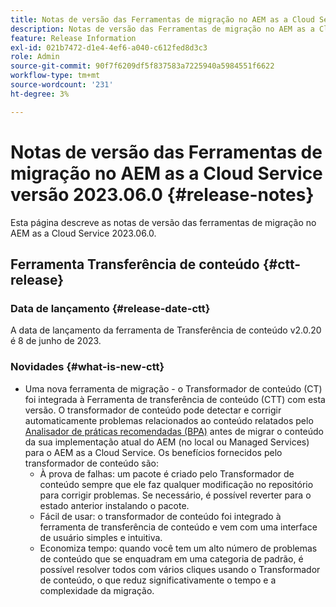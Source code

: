 ```yaml
---
title: Notas de versão das Ferramentas de migração no AEM as a Cloud Service versão 2023.06.0
description: Notas de versão das Ferramentas de migração no AEM as a Cloud Service versão 2023.06.0
feature: Release Information
exl-id: 021b7472-d1e4-4ef6-a040-c612fed8d3c3
role: Admin
source-git-commit: 90f7f6209df5f837583a7225940a5984551f6622
workflow-type: tm+mt
source-wordcount: '231'
ht-degree: 3%

---
```


# Notas de versão das Ferramentas de migração no AEM as a Cloud Service versão 2023.06.0 {#release-notes}

Esta página descreve as notas de versão das ferramentas de migração no AEM as a Cloud Service 2023.06.0.

## Ferramenta Transferência de conteúdo {#ctt-release}

### Data de lançamento {#release-date-ctt}

A data de lançamento da ferramenta de Transferência de conteúdo v2.0.20 é 8 de junho de 2023.

### Novidades {#what-is-new-ctt}

* Uma nova ferramenta de migração - o Transformador de conteúdo (CT) foi integrada à Ferramenta de transferência de conteúdo (CTT) com esta versão. O transformador de conteúdo pode detectar e corrigir automaticamente problemas relacionados ao conteúdo relatados pelo [Analisador de práticas recomendadas (BPA)](https://experienceleague.adobe.com/docs/experience-manager-cloud-service/content/migration-journey/cloud-migration/best-practices-analyzer/overview-best-practices-analyzer.html?lang=pt-BR) antes de migrar o conteúdo da sua implementação atual do AEM (no local ou Managed Services) para o AEM as a Cloud Service.
Os benefícios fornecidos pelo transformador de conteúdo são:
   * À prova de falhas: um pacote é criado pelo Transformador de conteúdo sempre que ele faz qualquer modificação no repositório para corrigir problemas. Se necessário, é possível reverter para o estado anterior instalando o pacote.
   * Fácil de usar: o transformador de conteúdo foi integrado à ferramenta de transferência de conteúdo e vem com uma interface de usuário simples e intuitiva.
   * Economiza tempo: quando você tem um alto número de problemas de conteúdo que se enquadram em uma categoria de padrão, é possível resolver todos com vários cliques usando o Transformador de conteúdo, o que reduz significativamente o tempo e a complexidade da migração.
